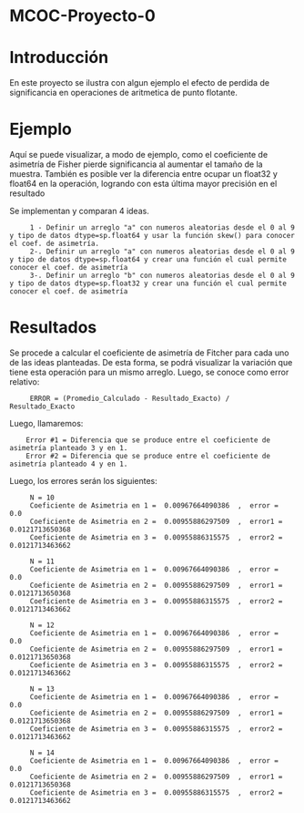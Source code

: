 # MCOC-Proyecto-0

<b> <H1> Introducción </H1> </b> 

En este proyecto se ilustra con algun ejemplo el efecto de perdida de significancia en  operaciones  de  aritmetica  de  punto  flotante.

<b> <H1> Ejemplo </H1> </b> 

Aquí se puede visualizar, a modo de ejemplo, como el coeficiente de asimetría de Fisher pierde significancia al aumentar el tamaño de la muestra. También es posible ver la diferencia entre ocupar un float32 y float64 en la operación, logrando con esta última mayor precisión en el resultado

Se implementan y comparan 4 ideas.

         1 - Definir un arreglo "a" con numeros aleatorias desde el 0 al 9 y tipo de datos dtype=sp.float64 y usar la función skew() para conocer el coef. de asimetría.
         2-. Definir un arreglo "a" con numeros aleatorias desde el 0 al 9 y tipo de datos dtype=sp.float64 y crear una función el cual permite conocer el coef. de asimetría
         3-. Definir un arreglo "b" con numeros aleatorias desde el 0 al 9 y tipo de datos dtype=sp.float32 y crear una función el cual permite conocer el coef. de asimetría
        

<b> <H1> Resultados </H1> </b> 
         Se procede a calcular el coeficiente de asimetría de Fitcher para cada uno de las ideas planteadas. De esta forma, se podrá visualizar la variación que tiene esta operación para un mismo arreglo.
         Luego, se conoce como error relativo:

         ERROR = (Promedio_Calculado - Resultado_Exacto) / Resultado_Exacto
         
Luego, llamaremos:

        Error #1 = Diferencia que se produce entre el coeficiente de asimetría planteado 3 y en 1.
        Error #2 = Diferencia que se produce entre el coeficiente de asimetría planteado 4 y en 1.
        
Luego, los errores serán los siguientes:        

         N = 10
         Coeficiente de Asimetria en 1 =  0.00967664090386  ,  error =  0.0
         Coeficiente de Asimetria en 2 =  0.00955886297509  ,  error1 =  0.0121713650368
         Coeficiente de Asimetria en 3 =  0.00955886315575  ,  error2 =  0.0121713463662
 
         N = 11
         Coeficiente de Asimetria en 1 =  0.00967664090386  ,  error =  0.0
         Coeficiente de Asimetria en 2 =  0.00955886297509  ,  error1 =  0.0121713650368
         Coeficiente de Asimetria en 3 =  0.00955886315575  ,  error2 =  0.0121713463662
 
         N = 12
         Coeficiente de Asimetria en 1 =  0.00967664090386  ,  error =  0.0
         Coeficiente de Asimetria en 2 =  0.00955886297509  ,  error1 =  0.0121713650368
         Coeficiente de Asimetria en 3 =  0.00955886315575  ,  error2 =  0.0121713463662
          
         N = 13
         Coeficiente de Asimetria en 1 =  0.00967664090386  ,  error =  0.0
         Coeficiente de Asimetria en 2 =  0.00955886297509  ,  error1 =  0.0121713650368
         Coeficiente de Asimetria en 3 =  0.00955886315575  ,  error2 =  0.0121713463662
          
         N = 14
         Coeficiente de Asimetria en 1 =  0.00967664090386  ,  error =  0.0
         Coeficiente de Asimetria en 2 =  0.00955886297509  ,  error1 =  0.0121713650368
         Coeficiente de Asimetria en 3 =  0.00955886315575  ,  error2 =  0.0121713463662
         
         




